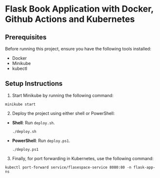 # Flask Book Application with Docker, Github Actions and Kubernetes

## Prerequisites
Before running this project, ensure you have the following tools installed:

- Docker
- Minikube
- kubectl

## Setup Instructions

1. Start Minikube by running the following command:
```
minikube start
```

2. Deploy the project using either shell or PowerShell:

- **Shell**: Run `deploy.sh`.
  ```
  ./deploy.sh
  ```

- **PowerShell**: Run `deploy.ps1`.
  ```
  ./deploy.ps1
  ```

3. Finally, for port forwarding in Kubernetes, use the following command:
```
kubectl port-forward service/flasespace-service 8080:80 -n flask-app-ns
```

